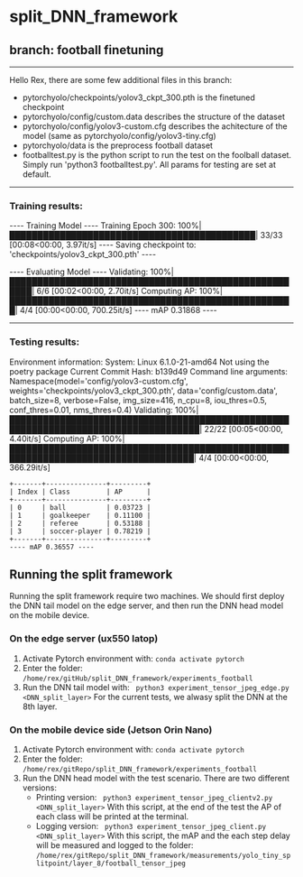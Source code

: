 # split_DNN_framework

## branch: football finetuning

-----------------

Hello Rex, there are some few additional files in this branch:
- pytorchyolo/checkpoints/yolov3_ckpt_300.pth is the finetuned checkpoint
- pytorchyolo/config/custom.data describes the structure of the dataset
- pytorchyolo/config/yolov3-custom.cfg describes the achitecture of the model (same as pytorchyolo/config/yolov3-tiny.cfg)
- pytorchyolo/data is the preprocess football dataset
- footballtest.py is the python script to run the test on the foolball dataset. Simply run 'python3 footballtest.py'. All params for testing are set at default.

-----------------

### Training results:
---- Training Model ----
Training Epoch 300: 100%|████████████████████████████████████████████| 33/33 [00:08<00:00,  3.97it/s]
---- Saving checkpoint to: 'checkpoints/yolov3_ckpt_300.pth' ----

---- Evaluating Model ----
Validating: 100%|██████████████████████████████████████████████████████| 6/6 [00:02<00:00,  2.70it/s]
Computing AP: 100%|███████████████████████████████████████████████████| 4/4 [00:00<00:00, 700.25it/s]
---- mAP 0.31868 ----

-----------------

### Testing results:

Environment information:
System: Linux 6.1.0-21-amd64
Not using the poetry package
Current Commit Hash: b139d49
Command line arguments: Namespace(model='config/yolov3-custom.cfg', weights='checkpoints/yolov3_ckpt_300.pth', data='config/custom.data', batch_size=8, verbose=False, img_size=416, n_cpu=8, iou_thres=0.5, conf_thres=0.01, nms_thres=0.4)
Validating: 100%|████████████████████████████████████████████████████████████████████████████████████| 22/22 [00:05<00:00,  4.40it/s]
Computing AP: 100%|███████████████████████████████████████████████████████████████████████████████████| 4/4 [00:00<00:00, 366.29it/s]
```
+-------+---------------+---------+
| Index | Class         | AP      |
+-------+---------------+---------+
| 0     | ball          | 0.03723 |
| 1     | goalkeeper    | 0.11100 |
| 2     | referee       | 0.53188 |
| 3     | soccer-player | 0.78219 |
+-------+---------------+---------+
---- mAP 0.36557 ----
```

## Running the split framework
Running the split framework require two machines. We should first deploy the DNN tail model on the edge server, and then run the DNN head model on the mobile device. 

### On the edge server (ux550 latop)
1. Activate Pytorch environment with: ```conda activate pytorch```
2. Enter the folder: ```/home/rex/gitHub/split_DNN_framework/experiments_football```
3. Run the DNN tail model with: ``` python3 experiment_tensor_jpeg_edge.py <DNN_split_layer>``` For the current tests, we alwasy split the DNN at the 8th layer.

### On the mobile device side (Jetson Orin Nano)
1. Activate Pytorch environment with: ```conda activate pytorch```
2. Enter the folder: ```/home/rex/gitRepo/split_DNN_framework/experiments_football```
3. Run the DNN head model with the test scenario. There are two different versions:
   * Printing version: ``` python3 experiment_tensor_jpeg_clientv2.py <DNN_split_layer>``` With this script, at the end of the test the AP of each class will be printed at the terminal.
   * Logging version: ``` python3 experiment_tensor_jpeg_client.py <DNN_split_layer>``` With this script, the mAP and the each step delay will be measured and logged to the folder: ```/home/rex/gitRepo/split_DNN_framework/measurements/yolo_tiny_splitpoint/layer_8/football_tensor_jpeg```
